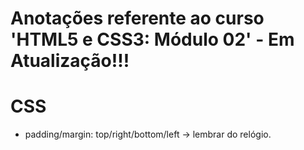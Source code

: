 # Anotações referente ao curso 'HTML5 e CSS3: Módulo 02' - **Em Atualização!!!**
# CSS

- padding/margin: top/right/bottom/left -> lembrar do relógio.
